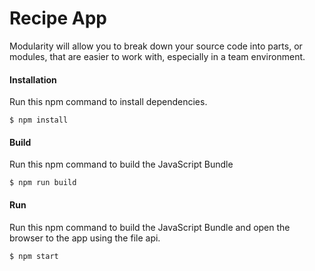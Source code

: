 Recipe App
==========
Modularity will allow you to break down your source code into parts, or modules, 
that are easier to work with, especially in a team environment.  


#### Installation
Run this npm command to install dependencies.
```
$ npm install
```

#### Build
Run this npm command to build the JavaScript Bundle
```
$ npm run build
```

#### Run
Run this npm command to build the JavaScript Bundle and open the browser to the app using the file api.
```
$ npm start
```

